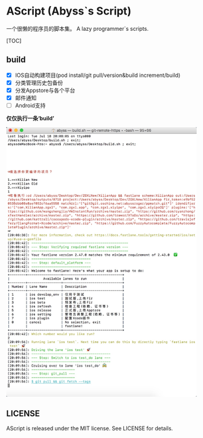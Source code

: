 # AScript (Abyss`s Script)

一个很懒的程序员的脚本集。
A lazy programmer`s scripts.


[TOC]
## build

- [x] IOS自动构建项目(pod install/git pull/version&build increment/build)
- [x] 分类管理历史包备份
- [x] 分发Appstore与各个平台
- [x] 邮件通知
- [ ] Android支持

**仅仅执行一条‘build’**

![build-w500](build/info/hello.png)

## LICENSE

AScript is released under the MIT license. See LICENSE for details.
